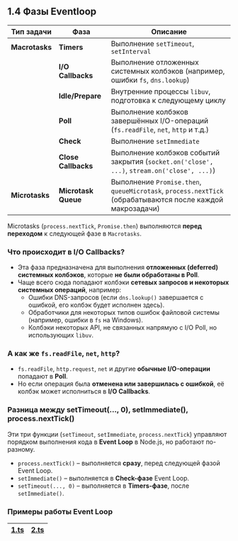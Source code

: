 ## 1.4 Фазы Eventloop

| **Тип задачи** | **Фаза**            | **Описание**                                                                                              |
|----------------|---------------------|-----------------------------------------------------------------------------------------------------------|
| **Macrotasks** | **Timers**          | Выполнение `setTimeout`, `setInterval`                                                                    |
|                | **I/O Callbacks**   | Выполнение отложенных системных колбэков (например, ошибки `fs`, `dns.lookup`)                            |
|                | **Idle/Prepare**    | Внутренние процессы `libuv`, подготовка к следующему циклу                                                |
|                | **Poll**            | Выполнение колбэков завершённых I/O-операций (`fs.readFile`, `net`, `http` и т.д.)                        |
|                | **Check**           | Выполнение `setImmediate`                                                                                 |
|                | **Close Callbacks** | Выполнение колбэков событий закрытия (`socket.on('close', ...)`, `stream.on('close', ...)`)               |
| **Microtasks** | **Microtask Queue** | Выполнение `Promise.then`, `queueMicrotask`, `process.nextTick` (обрабатываются после каждой макрозадачи) |

Microtasks (`process.nextTick`, `Promise.then`) выполняются **перед переходом** к следующей фазе в `Macrotasks`.

### Что происходит в **I/O Callbacks**?

- Эта фаза предназначена для выполнения **отложенных (deferred) системных колбэков**, которые **не были обработаны в
  Poll**.
- Чаще всего сюда попадают колбэки **сетевых запросов и некоторых системных операций**, например:
    - Ошибки DNS-запросов (если `dns.lookup()` завершается с ошибкой, его колбэк будет исполнен здесь).
    - Обработчики для некоторых типов ошибок файловой системы (например, ошибки в `fs` на Windows).
    - Колбэки некоторых API, не связанных напрямую с I/O Poll, но использующих `libuv`.

### А как же `fs.readFile`, `net`, `http`?

- `fs.readFile`, `http.request`, `net` и другие **обычные I/O-операции** попадают в **Poll**.
- Но если операция была **отменена или завершилась с ошибкой**, её колбэк может исполниться в **I/O Callbacks**.

### Разница между setTimeout(..., 0), setImmediate(), process.nextTick()

Эти три функции (`setTimeout`, `setImmediate`, `process.nextTick`) управляют порядком выполнения кода в **Event Loop** в
Node.js, но работают по-разному.

- `process.nextTick()` – выполняется **сразу**, перед следующей фазой Event Loop.
- `setImmediate()` – выполняется в **Check-фазе** Event Loop.
- `setTimeout(..., 0)` – выполняется в **Timers-фазе**, после `setImmediate()`.

### Примеры работы Event Loop

| [1.ts](1.ts) | [2.ts](2.ts) |
|--------------|--------------|
